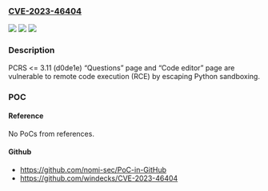 ### [CVE-2023-46404](https://cve.mitre.org/cgi-bin/cvename.cgi?name=CVE-2023-46404)
![](https://img.shields.io/static/v1?label=Product&message=n%2Fa&color=blue)
![](https://img.shields.io/static/v1?label=Version&message=n%2Fa&color=blue)
![](https://img.shields.io/static/v1?label=Vulnerability&message=n%2Fa&color=brighgreen)

### Description

PCRS <= 3.11 (d0de1e) “Questions” page and “Code editor” page are vulnerable to remote code execution (RCE) by escaping Python sandboxing.

### POC

#### Reference
No PoCs from references.

#### Github
- https://github.com/nomi-sec/PoC-in-GitHub
- https://github.com/windecks/CVE-2023-46404

